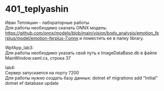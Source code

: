 # 401_teplyashin
Иван Тепляшин - лабораторные работы  
Для работы необходимо скачать ONNX модель: https://github.com/onnx/models/blob/main/vision/body_analysis/emotion_ferplus/model/emotion-ferplus-7.onnx 
и поместить ее в папку library.

WpfApp_lab3:  
Для работы необходимо указать свой путь к ImageDataBase.db в файле MainWindow.xaml.cs, строка 37

lab4:  
Сервер запускается на порту 7200  
Для работы нужно создать базу данных:
    dotnet ef migrations add "Initial"
    dotnet ef database update
